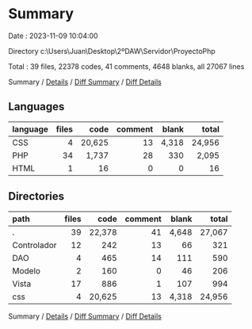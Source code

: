 # Summary

Date : 2023-11-09 10:04:00

Directory c:\\Users\\Juan\\Desktop\\2ºDAW\\Servidor\\ProyectoPhp

Total : 39 files,  22378 codes, 41 comments, 4648 blanks, all 27067 lines

Summary / [Details](details.md) / [Diff Summary](diff.md) / [Diff Details](diff-details.md)

## Languages
| language | files | code | comment | blank | total |
| :--- | ---: | ---: | ---: | ---: | ---: |
| CSS | 4 | 20,625 | 13 | 4,318 | 24,956 |
| PHP | 34 | 1,737 | 28 | 330 | 2,095 |
| HTML | 1 | 16 | 0 | 0 | 16 |

## Directories
| path | files | code | comment | blank | total |
| :--- | ---: | ---: | ---: | ---: | ---: |
| . | 39 | 22,378 | 41 | 4,648 | 27,067 |
| Controlador | 12 | 242 | 13 | 66 | 321 |
| DAO | 4 | 465 | 14 | 111 | 590 |
| Modelo | 2 | 160 | 0 | 46 | 206 |
| Vista | 17 | 886 | 1 | 107 | 994 |
| css | 4 | 20,625 | 13 | 4,318 | 24,956 |

Summary / [Details](details.md) / [Diff Summary](diff.md) / [Diff Details](diff-details.md)
